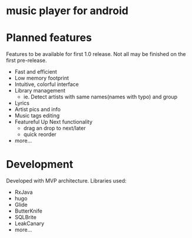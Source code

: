 # music player for android

# Planned features

Features to be available for first 1.0 release. Not all may be finished on the first pre-release.

* Fast and efficient
* Low memory footprint
* Intuitive, colorful interface
* Library management
	* ie. Detect artists with same names(names with typo) and group
* Lyrics
* Artist pics and info
* Music tags editing
* Featureful Up Next functionality
	* drag an drop to next/later
	* quick reorder
* more...


# Development

Developed with MVP architecture. Libraries used:

* RxJava
* hugo
* Glide
* ButterKnife
* SQLBrite
* LeakCanary
* more...
